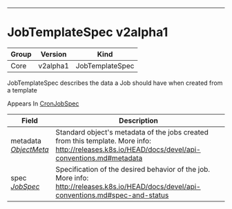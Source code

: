 

-----------
# JobTemplateSpec v2alpha1



Group        | Version     | Kind
------------ | ---------- | -----------
Core | v2alpha1 | JobTemplateSpec







JobTemplateSpec describes the data a Job should have when created from a template

<aside class="notice">
Appears In <a href="#cronjobspec-v2alpha1">CronJobSpec</a> </aside>

Field        | Description
------------ | -----------
metadata <br /> *[ObjectMeta](#objectmeta-v1)*  | Standard object's metadata of the jobs created from this template. More info: http://releases.k8s.io/HEAD/docs/devel/api-conventions.md#metadata
spec <br /> *[JobSpec](#jobspec-v2alpha1)*  | Specification of the desired behavior of the job. More info: http://releases.k8s.io/HEAD/docs/devel/api-conventions.md#spec-and-status






